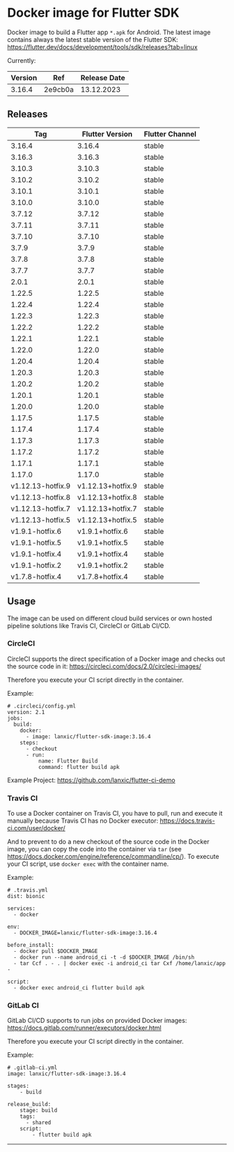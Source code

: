 # Docker image for Flutter SDK

Docker image to build a Flutter app `*.apk` for Android. The latest image contains always the latest stable version of the Flutter SDK: https://flutter.dev/docs/development/tools/sdk/releases?tab=linux

Currently:

| Version  | Ref | Release Date |
|---|---|---|
| 3.16.4 | 2e9cb0a | 13.12.2023 |

## Releases

| Tag | Flutter Version | Flutter Channel |
|---|---|---|
| 3.16.4 | 3.16.4 | stable|
| 3.16.3 | 3.16.3 | stable|
| 3.10.3 | 3.10.3 | stable |
| 3.10.2 | 3.10.2 | stable |
| 3.10.1 | 3.10.1 | stable |
| 3.10.0 | 3.10.0 | stable |
| 3.7.12 | 3.7.12 | stable |
| 3.7.11 | 3.7.11 | stable |
| 3.7.10 | 3.7.10 | stable |
| 3.7.9 | 3.7.9 | stable |
| 3.7.8 | 3.7.8 | stable |
| 3.7.7 | 3.7.7 | stable |
| 2.0.1 | 2.0.1 | stable |
| 1.22.5 | 1.22.5 | stable |
| 1.22.4 | 1.22.4 | stable |
| 1.22.3 | 1.22.3 | stable |
| 1.22.2 | 1.22.2 | stable |
| 1.22.1 | 1.22.1 | stable |
| 1.22.0 | 1.22.0 | stable |
| 1.20.4 | 1.20.4 | stable |
| 1.20.3 | 1.20.3 | stable |
| 1.20.2 | 1.20.2 | stable |
| 1.20.1 | 1.20.1 | stable |
| 1.20.0 | 1.20.0 | stable |
| 1.17.5 | 1.17.5 | stable |
| 1.17.4 | 1.17.4 | stable |
| 1.17.3 | 1.17.3 | stable |
| 1.17.2 | 1.17.2 | stable |
| 1.17.1 | 1.17.1 | stable |
| 1.17.0 | 1.17.0 | stable |
| v1.12.13-hotfix.9 | v1.12.13+hotfix.9 | stable |
| v1.12.13-hotfix.8 | v1.12.13+hotfix.8 | stable |
| v1.12.13-hotfix.7 | v1.12.13+hotfix.7 | stable |
| v1.12.13-hotfix.5 | v1.12.13+hotfix.5 | stable |
| v1.9.1-hotfix.6 | v1.9.1+hotfix.6 | stable |
| v1.9.1-hotfix.5 | v1.9.1+hotfix.5 | stable |
| v1.9.1-hotfix.4 | v1.9.1+hotfix.4 | stable |
| v1.9.1-hotfix.2 | v1.9.1+hotfix.2 | stable |
| v1.7.8-hotfix.4 | v1.7.8+hotfix.4 | stable |

## Usage

The image can be used on different cloud build services or own hosted pipeline solutions like Travis CI, CircleCI or GitLab CI/CD.

### CircleCI

CircleCI supports the direct specification of a Docker image and checks out the source code in it: https://circleci.com/docs/2.0/circleci-images/

Therefore you execute your CI script directly in the container.

Example:

```
# .circleci/config.yml
version: 2.1
jobs:
  build:
    docker: 
      - image: lanxic/flutter-sdk-image:3.16.4
    steps:
      - checkout
      - run:
          name: Flutter Build
          command: flutter build apk
```

Example Project: https://github.com/lanxic/flutter-ci-demo

### Travis CI 

To use a Docker container on Travis CI, you have to pull, run and execute it manually because Travis CI has no Docker executor: https://docs.travis-ci.com/user/docker/

And to prevent to do a new checkout of the source code in the Docker image, you can copy the code into the container via `tar` (see https://docs.docker.com/engine/reference/commandline/cp/).
To execute your CI script, use `docker exec` with the container name.

Example:

```
# .travis.yml
dist: bionic

services:
  - docker

env:
  - DOCKER_IMAGE=lanxic/flutter-sdk-image:3.16.4

before_install:
  - docker pull $DOCKER_IMAGE
  - docker run --name android_ci -t -d $DOCKER_IMAGE /bin/sh
  - tar Ccf . - . | docker exec -i android_ci tar Cxf /home/lanxic/app -

script:
  - docker exec android_ci flutter build apk
```

### GitLab CI

GitLab CI/CD supports to run jobs on provided Docker images: https://docs.gitlab.com/runner/executors/docker.html

Therefore you execute your CI script directly in the container.

Example:

```
# .gitlab-ci.yml
image: lanxic/flutter-sdk-image:3.16.4

stages:
    - build

release_build:
    stage: build
    tags:
      - shared
    script:
        - flutter build apk
```

---
